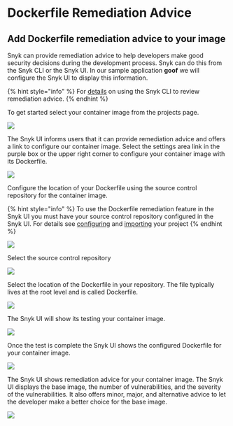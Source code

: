 # Dockerfile Remediation Advice

## Add Dockerfile remediation advice to your image

Snyk can provide remediation advice to help developers make good security decisions during the development process. Snyk can do this from the Snyk CLI or the Snyk UI. In our sample application **goof** we will configure the Snyk UI to display this information.

{% hint style="info" %}
For [details](https://support.snyk.io/hc/en-us/articles/360003946917-Test-your-container-images-with-our-CLI-tool) on using the Snyk CLI to review remediation advice.
{% endhint %}

To get started select your container image from the projects page.

![](https://github.com/snyk/user-docs/tree/0874305e3aea1ea3c57b0398879776ac062b3479/.gitbook/assets/container_image_snyk_ui.png)

The Snyk UI informs users that it can provide remediation advice and offers a link to configure our container image. Select the settings area link in the purple box or the upper right corner to configure your container image with its Dockerfile.

![](https://github.com/snyk/user-docs/tree/0874305e3aea1ea3c57b0398879776ac062b3479/.gitbook/assets/screen-shot-2020-08-21-at-4.38.33-pm.png)

Configure the location of your Dockerfile using the source control repository for the container image.

{% hint style="info" %}
To use the Dockerfile remediation feature in the Snyk UI you must have your source control repository configured in the Snyk UI. For details see [configuring](https://support.snyk.io/hc/en-us/articles/360004032117-GitHub-scan-monitor-and-remediate#UUID-3a5c7195-5847-36b1-c55b-3801d71a4e8e) and [importing](dockerfile-remediation-advice.md) your project
{% endhint %}

![](https://github.com/snyk/user-docs/tree/0874305e3aea1ea3c57b0398879776ac062b3479/.gitbook/assets/screen-shot-2020-04-18-at-1.52.23-pm.png)

Select the source control repository

![](https://github.com/snyk/user-docs/tree/0874305e3aea1ea3c57b0398879776ac062b3479/.gitbook/assets/screen-shot-2020-04-18-at-1.53.02-pm.png)

Select the location of the Dockerfile in your repository. The file typically lives at the root level and is called Dockerfile.

![](https://github.com/snyk/user-docs/tree/0874305e3aea1ea3c57b0398879776ac062b3479/.gitbook/assets/screen-shot-2020-04-18-at-1.53.16-pm.png)

The Snyk UI will show its testing your container image.

![](https://github.com/snyk/user-docs/tree/0874305e3aea1ea3c57b0398879776ac062b3479/.gitbook/assets/screen-shot-2020-04-18-at-2.16.19-pm.png)

Once the test is complete the Snyk UI shows the configured Dockerfile for your container image.

![](https://github.com/snyk/user-docs/tree/0874305e3aea1ea3c57b0398879776ac062b3479/.gitbook/assets/container_image_goof_dockerfile_set.png)

The Snyk UI shows remediation advice for your container image. The Snyk UI displays the base image, the number of vulnerabilities, and the severity of the vulnerabilities. It also offers minor, major, and alternative advice to let the developer make a better choice for the base image.

![](https://github.com/snyk/user-docs/tree/0874305e3aea1ea3c57b0398879776ac062b3479/.gitbook/assets/image_redmiation_advice_spc.png)

